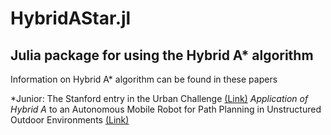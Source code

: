 # HybridAStar.jl

## Julia package for using the Hybrid A* algorithm

Information on Hybrid A* algorithm can be found in these papers

*Junior: The Stanford entry in the Urban Challenge [(Link)](https://onlinelibrary.wiley.com/doi/abs/10.1002/rob.20258)
*Application of Hybrid A* to an Autonomous Mobile Robot for Path Planning in Unstructured Outdoor Environments [(Link)](https://ieeexplore.ieee.org/abstract/document/6309512)
